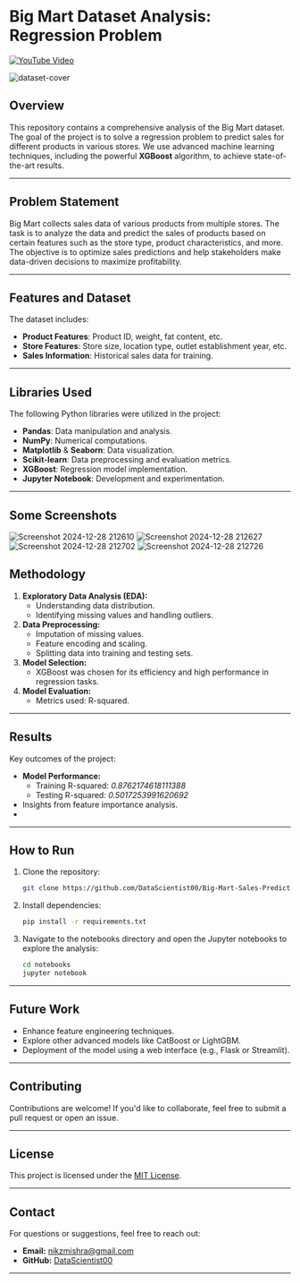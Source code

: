 # Big Mart Dataset Analysis: Regression Problem

[![YouTube Video](https://img.shields.io/badge/YouTube-Watch%20Video-red?logo=youtube&logoColor=white&style=for-the-badge)](https://www.youtube.com/watch?v=f-Kk9XOfyDk&t=1457s)


![dataset-cover](https://github.com/user-attachments/assets/a44936d9-e064-4c4f-9d68-5ae70a82adef)

## Overview
This repository contains a comprehensive analysis of the Big Mart dataset. The goal of the project is to solve a regression problem to predict sales for different products in various stores. We use advanced machine learning techniques, including the powerful **XGBoost** algorithm, to achieve state-of-the-art results.

---

## Problem Statement
Big Mart collects sales data of various products from multiple stores. The task is to analyze the data and predict the sales of products based on certain features such as the store type, product characteristics, and more. The objective is to optimize sales predictions and help stakeholders make data-driven decisions to maximize profitability.

---

## Features and Dataset
The dataset includes:
- **Product Features**: Product ID, weight, fat content, etc.
- **Store Features**: Store size, location type, outlet establishment year, etc.
- **Sales Information**: Historical sales data for training.

---

## Libraries Used
The following Python libraries were utilized in the project:
- **Pandas**: Data manipulation and analysis.
- **NumPy**: Numerical computations.
- **Matplotlib** & **Seaborn**: Data visualization.
- **Scikit-learn**: Data preprocessing and evaluation metrics.
- **XGBoost**: Regression model implementation.
- **Jupyter Notebook**: Development and experimentation.

---

## Some Screenshots
![Screenshot 2024-12-28 212610](https://github.com/user-attachments/assets/731cceaf-f318-4365-92e2-3f7e55cfa6e0)
![Screenshot 2024-12-28 212627](https://github.com/user-attachments/assets/7c62a0a9-2bb6-4939-a6fa-49cb2fb7fe8b)
![Screenshot 2024-12-28 212702](https://github.com/user-attachments/assets/9bc069aa-817d-4f1a-b000-a24c6bcb497b)
![Screenshot 2024-12-28 212726](https://github.com/user-attachments/assets/d4427c82-a20d-437b-abde-9079edaa724d)



## Methodology
1. **Exploratory Data Analysis (EDA):**
   - Understanding data distribution.
   - Identifying missing values and handling outliers.
2. **Data Preprocessing:**
   - Imputation of missing values.
   - Feature encoding and scaling.
   - Splitting data into training and testing sets.
3. **Model Selection:**
   - XGBoost was chosen for its efficiency and high performance in regression tasks.
4. **Model Evaluation:**
   - Metrics used: R-squared.

---

## Results
Key outcomes of the project:
- **Model Performance:**
  - Training R-squared: *0.8762174618111388*
  - Testing R-squared: *0.5017253991620692*
- Insights from feature importance analysis.
- 
---

## How to Run
1. Clone the repository:
   ```bash
   git clone https://github.com/DataScientist00/Big-Mart-Sales-Prediction.git
   ```
2. Install dependencies:
   ```bash
   pip install -r requirements.txt
   ```
3. Navigate to the notebooks directory and open the Jupyter notebooks to explore the analysis:
   ```bash
   cd notebooks
   jupyter notebook
   ```

---

## Future Work
- Enhance feature engineering techniques.
- Explore other advanced models like CatBoost or LightGBM.
- Deployment of the model using a web interface (e.g., Flask or Streamlit).

---

## Contributing
Contributions are welcome! If you'd like to collaborate, feel free to submit a pull request or open an issue.

---

## License
This project is licensed under the [MIT License](LICENSE).

---

## Contact
For questions or suggestions, feel free to reach out:
- **Email:** nikzmishra@gmail.com
- **GitHub:** [DataScientist00](https://github.com/DataScientist00)

---

